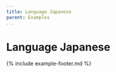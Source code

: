 ```yaml
---
title: Language Japanese
parent: Examples
...
```


# Language Japanese

{% include example-footer.md %}
